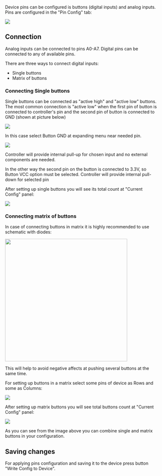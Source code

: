 Device pins can be configured is buttons (digital inputs) and analog inputs. Pins are configured in the "Pin Config" tab:

<img src="https://d.radikal.ru/d34/1911/ba/4aec9a66b7b0.png">

## Connection

Analog inputs can be connected to pins A0-A7. Digital pins can be connected to any of available pins.

There are three ways to connect digital inputs:
* Single buttons
* Matrix of buttons

### Connecting Single buttons

Single buttons can be connected as "active high" and "active low" buttons. The most common connection is "active low" when the first pin of button is connected to controller's pin and the second pin of button is connected to GND (shown at picture below)

<img src="https://c.radikal.ru/c13/1911/c5/6826d87c904a.png">

In this case select Button GND at expanding menu near needed pin.

<img src="https://c.radikal.ru/c03/1911/46/f4c4703f1e1d.png">

Controller will provide internal pull-up for chosen input and no external components are needed. 

In the other way the second pin on the button is connected to 3.3V, so Button VCC option must be selected. Controller will provide internal pull-down for selected pin

After setting up single buttons you will see its total count at "Current Config" panel:

<img src="https://b.radikal.ru/b08/1911/e9/10018e47dd2f.png">

### Connecting matrix of buttons 

In case of connecting buttons in matrix it is highly recommended to use schematic with diodes:

<img src="https://c.radikal.ru/c17/1911/9e/553f1f221bbd.png" height=400>

This will help to avoid negative affects at pushing several buttons at the same time.

For setting up buttons in a matrix select some pins of device as Rows and some as Columns:

<img src="https://a.radikal.ru/a43/1911/f0/e7ca5db4dbfe.png">

After setting up matrix buttons you will see total buttons count at "Current Config" panel:

<img src="https://d.radikal.ru/d26/1911/4f/bba505ec9957.png">

As you can see from the image above you can combine single and matrix buttons in your configuration.

## Saving changes

For applying pins configuration and saving it to the device press button "Write Config to Device".